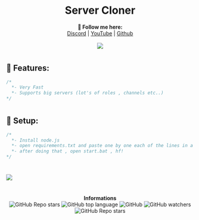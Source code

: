 <h1 align="center">Server Cloner</h1>
<p align="center">
  <b>🖤 Follow me here:</b><br>
  <a href="https://discord.gg/utRNpxkEUw">Discord</a> |
  <a href="https://www.youtube.com/channel/UCOiiRINZKB7vt6i0_x3JUqQ">YouTube</a> |
  <a href="https://github.com/jnajwhdanbiwduanwdioayuhbou2qgybroq">Github</a>
  <br><br>
  <img src="https://steamuserimages-a.akamaihd.net/ugc/939465072079337699/A44A2D24BB987267F26C56440F51A0B468481222/">
</p>

#

## 🐺 Features:
```cs
/*
  *- Very Fast
  *- Supports big servers (lot's of roles , channels etc..)
*/
```

#

## 🐺 Setup:
```cs
/*
  *- Install node.js
  *- open requirements.txt and paste one by one each of the lines in a cmd. ex: "npm i fs"
  *- after doing that , open start.bat , hf!
*/
```

#

<img src='https://cdn.discordapp.com/attachments/859892889910771752/871768434864713809/unknown.png'>

#

<p align="center"> 
    <b>Informations</b><br>
    <img alt="GitHub Repo stars" src="https://img.shields.io/github/stars/Its-Vichy/MrHook?style=social">
    <img alt="GitHub top language"  src="https://img.shields.io/github/last-commit/Its-Vichy/MrHook">
    <img alt="GitHub" src="https://img.shields.io/github/license/Its-Vichy/MrHook">
    <img alt="GitHub watchers" src="https://img.shields.io/github/watchers/Its-Vichy/MrHook?style=social">
    <img alt="GitHub Repo stars" src="https://img.shields.io/github/stars/Its-Vichy/MrHook?style=social">
</p>
